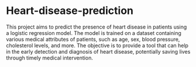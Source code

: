 # Heart-disease-prediction

This project aims to predict the presence of heart disease in patients using a logistic regression model. The model is trained on a dataset containing various medical attributes of patients, such as age, sex, blood pressure, cholesterol levels, and more. The objective is to provide a tool that can help in the early detection and diagnosis of heart disease, potentially saving lives through timely medical intervention.
